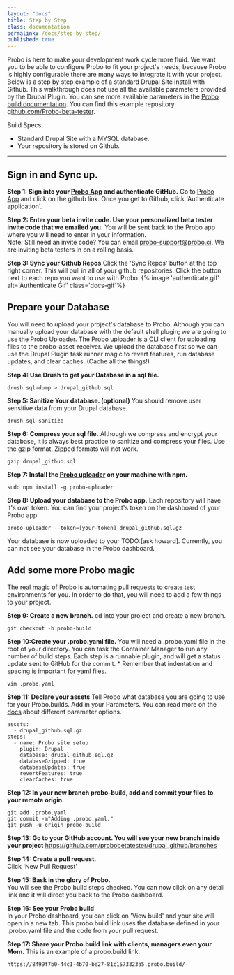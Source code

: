 ```yaml
---
layout: "docs"
title: Step by Step
class: documentation
permalink: /docs/step-by-step/
published: true
---
```


Probo is here to make your development work cycle more fluid. We want you to be able to configure Probo to fit your project's needs; because Probo is highly configurable there are many ways to integrate it with your project. 
Below is a step by step example of a standard Drupal Site install with Github. This walkthrough does not use all the available parameters provided by the Drupal Plugin. You can see more available parameters in the [Probo build documentation](http://probo.ci/docs/build/#drupal-plugin). You can find this example repository [github.com/Probo-beta-tester](https://github.com/Probo-beta-tester).

Build Specs:
- Standard Drupal Site with a MYSQL database.
- Your repository is stored on Github. 

----

## Sign in and Sync up.
**Step 1: Sign into your [Probo App](https://app.probo.ci/) and authenticate GitHub.**
Go to [Probo App](https://app.probo.ci/) and click on the github link. Once you get to Github, click 'Authenticate application'.

**Step 2: Enter your beta invite code. Use your personalized beta tester invite code that we emailed you.** 
You will be sent back to the Probo app where you will need to enter in your information.  
Note: Still need an invite code? You can email [probo-support@probo.ci](mailto:probo-support@probo.ci). We are inviting beta testers in on a rolling basis. 

**Step 3: Sync your Github Repos** 
Click the 'Sync Repos' button at the top right corner. This will pull in all of your github repositories. Click the button next to each repo you want to use with Probo.
{% image 'authenticate.gif' alt='Authenticate Gif' class='docs-gif'%}




## Prepare your Database
You will need to upload your project's database to Probo. Although you can manually upload your database with the default shell plugin; we are going to use the Probo Uploader. The [Probo uploader](https://github.com/ProboCI/probo-uploader) is a CLI client for uploading files to the probo-asset-receiver. We upload the database first so we can use the Drupal Plugin task runner magic to revert features, run database updates, and clear caches. (Cache all the things!)

**Step 4: Use Drush to get your Database in a sql file.**
````
drush sql-dump > drupal_github.sql
````

**Step 5: Sanitize Your database. (optional)**
You should remove user sensitive data from your Drupal database. 
```
drush sql-sanitize
```

**Step 6: Compress your sql file.**
Although we compress and encrypt your database, it is always best practice to sanitize and compress your files.
Use the gzip format. Zipped formats will not work.
```
gzip drupal_github.sql
```

**Step 7: Install the [Probo uploader](https://github.com/ProboCI/probo-uploader) on your machine with npm.**
````
sudo npm install -g probo-uploader
````

**Step 8: Upload your database to the Probo app.** 
Each repository will have it's own token. You can find your project's token on the dashboard of your Probo app.
````
probo-uploader --token=[your-token] drupal_github.sql.gz
````

Your database is now uploaded to your TODO:[ask howard]. Currently, you can not see your database in the Probo dashboard.

## Add some more Probo magic
The real magic of Probo is automating pull requests to create test environments for you. In order to do that, you will need to add a few things to your project.

**Step 9: Create a new branch.**
cd into your project and create a new branch.
````
git checkout -b probo-build
````

**Step 10:Create your .probo.yaml file.**
You will need a .probo.yaml file in the root of your directory. You can task the Container Manager to run any number of build steps. Each step is a runnable plugin, and will get a status update sent to GitHub for the commit. * Remember that indentation and spacing is important for yaml files.
````
vim .probo.yaml
````

**Step 11: Declare your assets**
Tell Probo what database you are going to use for your Probo.builds.
Add in your Parameters. You can read more on the [docs](http://probo.ci/docs/build/) about different parameter options. 
````
assets:     
  - drupal_github.sql.gz    
steps:     
  - name: Probo site setup     
    plugin: Drupal    
    database: drupal_github.sql.gz     
    databaseGzipped: true     
    databaseUpdates: true    
    revertFeatures: true    
    clearCaches: true    
````

**Step 12: In your new branch probo-build, add and commit your files to your remote origin.**

````
git add .probo.yaml  
git commit -m"Adding .probo.yaml."  
git push -u origin probo-build   
````

**Step 13: Go to your GitHub account. You will see your new branch inside your project**
https://github.com/probobetatester/drupal_github/branches   

**Step 14: Create a pull request.**  
Click 'New Pull Request'   

**Step 15: Bask in the glory of Probo.**  
You will see the Probo build steps checked. You can now click on any detail link and it will direct you back to the Probo dashboard.

**Step 16: See your Probo build**  
In your Probo dashboard, you can click on 'View build' and your site will open in a new tab. This probo.build link uses the database defined in your .probo.yaml file and the code from your pull request. 

**Step 17: Share your Probo.build link with clients, managers even your Mom.**
This is an example of a probo.build link.
````
https://8499f7b0-44c1-4b70-be27-81c1573323a5.probo.build/
````
